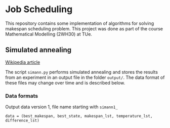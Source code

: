 # Job Scheduling
This repository contains some implementation of algorithms for solving makespan scheduling problem. This project was done as part of the course Mathematical Modelling (2WH30) at TUe.


## Simulated annealing

[Wikipedia article](https://en.wikipedia.org/wiki/Simulated_annealing)

The script `simann.py` performs simulated annealing and stores the results from an experiment in an output file in the folder `output/`. The data format of these files may change over time and is described below.

### Data formats

Output data version 1, file name starting with `simann1_`
```
data = (best_makespan, best_state, makespan_lst, temperature_lst, difference_lst)
```
